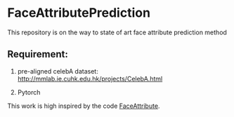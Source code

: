 # FaceAttributePrediction
This repository is on the way to state of art face attribute prediction method

## Requirement:
1. pre-aligned celebA dataset: http://mmlab.ie.cuhk.edu.hk/projects/CelebA.html

2. Pytorch

This work is high inspired by the code [FaceAttribute](https://github.com/WynMew/FaceAttribute).
